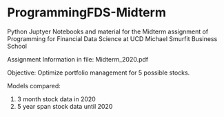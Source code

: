 # ProgrammingFDS-Midterm

Python Juptyer Notebooks and material for the Midterm assignment of Programming for Financial Data Science at UCD Michael Smurfit Business School

Assignment Information in file: Midterm_2020.pdf

Objective: Optimize portfolio management for 5 possible stocks.

Models compared: 
  1. 3 month stock data in 2020
  2. 5 year span stock data until 2020

